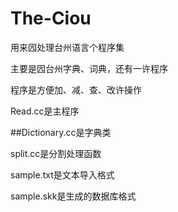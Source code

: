 # The-Ciou
用来囥处理台州语言个程序集

主要是囥台州字典、词典，还有一许程序

程序是方便加、减、查、改许操作

Read.cc是主程序

##Dictionary.cc是字典类

split.cc是分割处理函数

sample.txt是文本导入格式

sample.skk是生成的数据库格式
